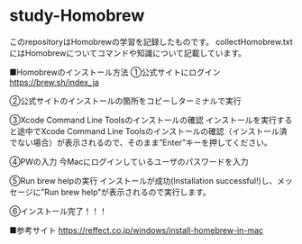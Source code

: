 # study-Homobrew

このrepositoryはHomobrewの学習を記録したものです。
collectHomobrew.txtにはHomobrewについてコマンドや知識について記載しています。

■Homobrewのインストール方法
①公式サイトにログイン
https://brew.sh/index_ja

②公式サイトのインストールの箇所をコピーしターミナルで実行

③Xcode Command Line Toolsのインストールの確認
インストールを実行すると途中でXcode Command Line Toolsのインストールの確認（インストール済でない場合）が表示されるので、そのまま”Enter”キーを押してください。

④PWの入力
今Macにログインしているユーザのパスワードを入力

⑤Run brew helpの実行
インストールが成功(Installation successful!)し、メッセージに”Run brew help”が表示されるので実行します。

⑥インストール完了！！！

■参考サイト
https://reffect.co.jp/windows/install-homebrew-in-mac
